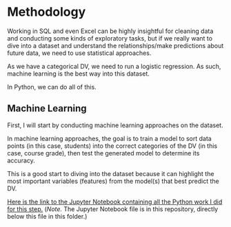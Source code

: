 # Methodology

Working in SQL and even Excel can be highly insightful for cleaning data and conducting some kinds of exploratory tasks, but if we really want to dive into a dataset and understand the relationships/make predictions about future data, we need to use statistical approaches.

As we have a categorical DV, we need to run a logistic regression. As such, machine learning is the best way into this dataset.

In Python, we can do all of this.

## Machine Learning

First, I will start by conducting machine learning approaches on the dataset.

In machine learning approaches, the goal is to train a model to sort data points (in this case, students) into the correct categories of the DV (in this case, course grade), then test the generated model to determine its accuracy.

This is a good start to diving into the dataset because it can highlight the most important variables (features) from the model(s) that best predict the DV.

[Here is the link to the Jupyter Notebook containing all the Python work I did for this step.](https://github.com/jsszhh/Google_Certificate_Capstone/blob/main/Exploratory_Analyses/2.%20Python/PYTHON_ML_ANALYSES.ipynb "Machine Learning Jupyter Notebook") (_Note._ The Jupyter Notebook file is in this repository, directly below this file in this folder.)
